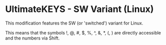 # UltimateKEYS - SW Variant (Linux)

This modification features the SW (or 'switched') variant for Linux.

This means that the symbols !, @, #, $, %, ^, &, \*, (, ) are directly accessible and the numbers via Shift.
